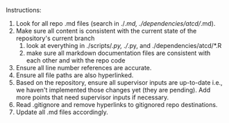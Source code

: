 Instructions:

1. Look for all repo .md files (search in ./_.md, ./dependencies/atcd/_.md).
2. Make sure all content is consistent with the current state of the repository's current branch
   1. look at everything in ./scripts/_.py, ./_.py, and ./dependencies/atcd/\*.R
   2. make sure all markdown documentation files are consistent with each other and with the repo code
3. Ensure all line number references are accurate.
4. Ensure all file paths are also hyperlinked.
5. Based on the repository, ensure all supervisor inputs are up-to-date i.e., we haven't implemented those changes yet (they are pending). Add more points that need supervisor inputs if necessary.
6. Read .gitignore and remove hyperlinks to gitignored repo destinations.
7. Update all .md files accordingly.
